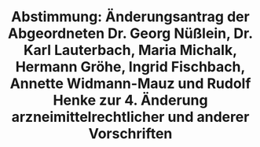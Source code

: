---
abstimmung:
  abstimmung: 3
  bundestagssitzung: 198
  datum: 9. November 2016
  legislaturperiode: 18
categories:
- Gesundheit
data:
- title: Abstimmungsergebnis 20161109_3-data.pdf
  url: /res/abstimmungsliste/20161109_3-data.pdf
- title: Abstimmungsergebnis 20161109_3_xls-data.csv
  url: /res/abstimmungsliste/csv/20161109_3_xls-data.csv
documents:
- local: /res/abstimmungsdaten/018-198-03/1808034.pdf
  title: Drucksache 18/08034.pdf
  url: http://dip21.bundestag.de/dip21/btd/18/080/1808034.pdf
- local: /res/abstimmungsdaten/018-198-03/1808333.pdf
  title: Drucksache 18/08333.pdf
  url: http://dip21.bundestag.de/dip21/btd/18/083/1808333.pdf
- local: /res/abstimmungsdaten/018-198-03/1808461.pdf
  title: Drucksache 18/08461.pdf
  url: http://dip21.bundestag.de/dip21/btd/18/084/1808461.pdf
- local: /res/abstimmungsdaten/018-198-03/1810056.pdf
  title: Drucksache 18/10056.pdf
  url: http://dip21.bundestag.de/dip21/btd/18/100/1810056.pdf
- local: /res/abstimmungsdaten/018-198-03/1810235.pdf
  title: Drucksache 18/10235.pdf
  url: http://dip21.bundestag.de/dip21/btd/18/102/1810235.pdf
ergebnis:
  cdu/csu:
    enthaltung: 4
    gesamt: 310
    ja: 237
    nein: 53
    nichtabgegeben: 16
    ungueltig: 0
  die.linke:
    enthaltung: 0
    gesamt: 64
    ja: 16
    nein: 35
    nichtabgegeben: 13
    ungueltig: 0
  file: 20161109_3_xls-data.csv
  gruenen:
    enthaltung: 0
    gesamt: 63
    ja: 0
    nein: 58
    nichtabgegeben: 5
    ungueltig: 0
  spd:
    enthaltung: 4
    gesamt: 193
    ja: 77
    nein: 96
    nichtabgegeben: 16
    ungueltig: 0
layout: abstimmung
links:
- title: https://www.bundestag.de/parlament/plenum/abstimmung/abstimmung?id=439
  url: https://www.bundestag.de/parlament/plenum/abstimmung/abstimmung?id=439
preview: 'Deutscher Bundestag


  198. Sitzung des Deutschen Bundestages

  am Mittwoch, 9.November 2016


  Endgültiges Ergebnis der Namentlichen Abstimmung Nr. 3


  Änderungsantrag der Abgeordneten Dr. Georg Nüßlein, Dr. Karl Lauterbach, Maria

  Michalk, Hermann Gröhe, Ingrid Fischbach, Annette Widmann-Mauz und Rufolf Henke

  zu der zweiten Beratung des Gesetzentwurfs der Bundesregierung

  Entwurf eines Vierten Gesetzes zur Änderung arzneimittelrechtlicher und anderer

  Vorschriften

  Drs. 18/8034, 18/8333, 18/8461 Nr. 1.5, 18/10056 und 18/10235


  Abgegebene Stimmen insgesamt:


  580


  Nicht abgegebene Stimmen:

  Ja-Stimmen:


  50

  330


  Nein-Stimmen:


  242


  Enthaltungen:


  8


  Ungültige:


  0


  Berlin, den 09.11.2016


  Beginn: 15:27

  Ende: 15:31

  '
tags:
- Arzneimittel
- Good Clinical Practice
- Apotheken
title: 'Abstimmung: Änderungsantrag der Abgeordneten Dr. Georg Nüßlein, Dr. Karl Lauterbach,
  Maria Michalk, Hermann Gröhe, Ingrid Fischbach, Annette Widmann-Mauz und Rudolf
  Henke zur 4. Änderung arzneimittelrechtlicher und anderer Vorschriften'
---